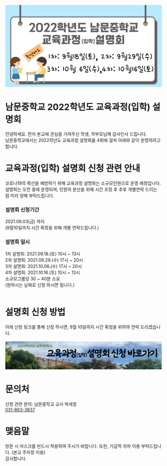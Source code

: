 ![안내이미지](/KakaoTalk_20210825_142138769.jpg)  

# 남문중학교 2022학년도 교육과정(입학) 설명회
안녕하세요. 먼저 본교에 관심을 가져주신 학생, 학부모님께 감사인사 드립니다.<br/>
남문중학교에서는 2022학년도 교육과정 설명회를 4회에 걸쳐 아래와 같이 운영하려고 합니다. 

# 교육과정(입학) 설명회 신청 관련 안내
코로나19의 확산을 예방하기 위해 교육과정 설명회는 소규모인원으로 운영 예정입니다.<br/>
설명회는 오전 중에 운영되며, 인원의 분산을 위해 시간 조정 후 추후 개별연락 드리는 점 미리 양해 부탁드립니다.
 
### 설명회 신청기간
2021.09.03(금) 까지<br/>(9월10일까지 시간 확정을 위해 개별 연락드립니다.)  

### 설명회 일시
1차 설명회: 2021.09.18.(토) 10시 ~ 13시<br/>
2차 설명회: 2021.09.29.(수) 17시 ~ 20시<br/>
3차 설명회: 2021.10.06.(수) 17시 ~ 20시<br/>
4차 설명회: 2021.10.16.(토) 10시 ~ 13시<br/>
소규모그룹당 30 ~ 40분 소요<br/>
(원하시는 날짜로 신청 하시면 됩니다.)<br/>
<br/>
# 설명회 신청 방법
아래 신청 링크를 통해 신청 하시면, 9월 10일까지 시간 확정을 위하여 연락 드리겠습니다.
<br/><br/>
**[![설명회 참석 신청하기](/KakaoTalk_20210825_142348984.jpg)](https://forms.gle/WKPe5DMQXcYihkcw8)**  

# 문의처
신청 관련 문의: 남문중학교 교사 박세정<br/>[031-863-3837](tel:0318633837)

# 맺음말
방문 시 마스크를 반드시 착용하여 주시기 바랍니다. 또한, 가급적 자차 이용 부탁드립니다. (본교 주차장 이용)<br/>
감사합니다. 

<br/>
<br/>
<br/>
<br/>
<br/>
<br/>
<br/>
